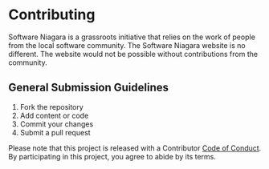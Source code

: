 # Contributing

Software Niagara is a grassroots initiative that relies on the work of people from the local software community. The Software Niagara website is no different. The website would not be possible without contributions from the community.

## General Submission Guidelines

1. Fork the repository
2. Add content or code
3. Commit your changes
4. Submit a pull request

Please note that this project is released with a Contributor [Code of Conduct](CODE_OF_CONDUCT). By participating in this project, you agree to abide by its terms.
